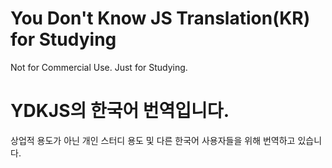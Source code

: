 # You Don't Know JS Translation(KR) for Studying
Not for Commercial Use. Just for Studying.

# YDKJS의 한국어 번역입니다.
상업적 용도가 아닌 개인 스터디 용도 및 다른 한국어 사용자들을 위해 번역하고 있습니다.
